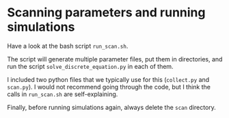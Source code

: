 # Scanning parameters and running simulations

Have a look at the bash script `run_scan.sh`.

The script will generate multiple parameter files, put them in directories, and run
the script `solve_discrete_equation.py` in each of them.

I included two python files that we typically use for this (`collect.py` and `scan.py`). I would not recommend going
through the code, but I think the calls in `run_scan.sh` are self-explaining.

Finally, before running simulations again, always delete the `scan` directory.